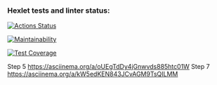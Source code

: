 ### Hexlet tests and linter status:
[![Actions Status](https://github.com/AndyPlts/java-project-71/actions/workflows/hexlet-check.yml/badge.svg)](https://github.com/AndyPlts/java-project-71/actions)

[![Maintainability](https://api.codeclimate.com/v1/badges/68426633ba592dc63226/maintainability)](https://codeclimate.com/github/AndyPlts/java-project-71/maintainability)

[![Test Coverage](https://api.codeclimate.com/v1/badges/68426633ba592dc63226/test_coverage)](https://codeclimate.com/github/AndyPlts/java-project-71/test_coverage)

Step 5 https://asciinema.org/a/oUEgTdDy4jGnwvds885htc01W
Step 7 https://asciinema.org/a/kW5edKEN843JCvAGM9TsQILMM